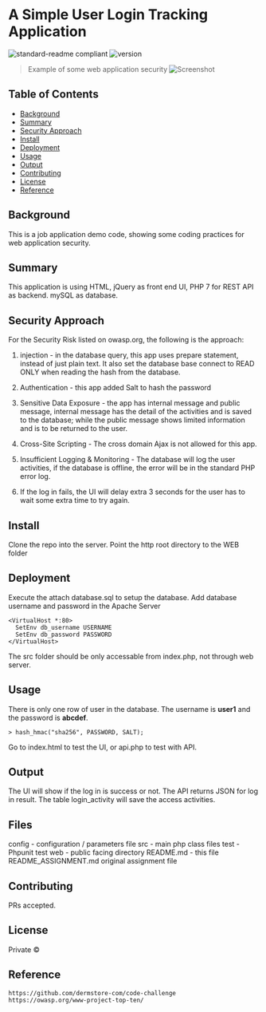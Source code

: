 # A Simple User Login Tracking Application
![standard-readme compliant](https://img.shields.io/badge/readme%20style-standard-brightgreen.svg?style=flat-square)
![version](https://img.shields.io/badge/version-0.0.1-green.svg)
> Example of some web application security
![Screenshot](https://github.com/chenyinl/code-challenge/code-Challenge-Screen1.png)
## Table of Contents
- [Background](#background)
- [Summary](#summary)
- [Security Approach](#SecurityApproach)
- [Install](#install)
- [Deployment](#deployment)
- [Usage](#usage)
- [Output](#output)
- [Contributing](#contributing)
- [License](#license)
- [Reference](#reference)

## Background
This is a job application demo code, showing some coding practices for web application security.

## Summary
This application is using HTML, jQuery as front end UI, PHP 7 for REST API as backend.
mySQL as database.

<a name="SecurityApproach"></a>
## Security Approach
For the Security Risk listed on owasp.org, the following is the approach:
1. injection - in the database query, this app uses prepare statement, instead of just plain text.
It also set the database base connect to READ ONLY when reading the hash from the database.

2. Authentication - this app added Salt to hash the password

3. Sensitive Data Exposure - the app has internal message and public message, internal message has the
detail of the activities and is saved to the database; while the public message shows limited information
and is to be returned to the user.

4. Cross-Site Scripting - The cross domain Ajax is not allowed for this app.

5. Insufficient Logging & Monitoring - The database will log the user activities, if the 
database is offline, the error will be in the standard PHP error log.

6. If the log in fails, the UI will delay extra 3 seconds for the user has to wait some extra time to try again.

## Install
Clone the repo into the server.
Point the http root directory to the WEB folder


## Deployment
Execute the attach database.sql to setup the database.
Add database username and password in the Apache Server
```
<VirtualHost *:80>
  SetEnv db_username USERNAME
  SetEnv db_password PASSWORD
</VirtualHost>
```
The src folder should be only accessable from index.php, not through web server.

## Usage
There is only one row of user in the database. The username is **user1** and the password is **abcdef**.
```
> hash_hmac("sha256", PASSWORD, SALT);
```
Go to index.html to test the UI, or api.php to test with API.

## Output
The UI will show if the log in is success or not.
The API returns JSON for log in result.
The table login_activity will save the access activities.


## Files
config - configuration / parameters file
src    - main php class files
test   - Phpunit test
web    - public facing directory
README.md - this file
README_ASSIGNMENT.md original assignment file

## Contributing
PRs accepted.

## License

Private © 

## Reference
```
https://github.com/dermstore-com/code-challenge
https://owasp.org/www-project-top-ten/
```
